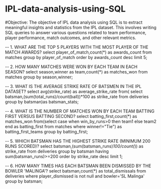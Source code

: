 # IPL-data-analysis-using-SQL

#Objective:
The objective of IPL data analysis using SQL is to extract meaningful insights and statistics from the IPL dataset. 
This involves writing SQL queries to answer various questions related to team performance, player performance, match outcomes, and other relevant metrics. 


-- 1. WHAT ARE THE TOP 5 PLAYERS WITH THE MOST PLAYER OF THE MATCH AWARDS?
select player_of_match,count(*) as awards_count
from matches group by player_of_match
order by awards_count desc 
limit 5;

-- 2. HOW MANY MATCHES WERE WON BY EACH TEAM IN EACH SEASON?
select season,winner as team,count(*) as matches_won
from matches group by season,winner;

-- 3. WHAT IS THE AVERAGE STRIKE RATE OF BATSMEN IN THE IPL DATASET?
select avg(strike_rate) as average_strike_rate
from( select batsman,(sum(total_runs)/count(ball))*100 as strike_rate
from deliveries group by batsman)as batsman_stats;

-- 4. WHAT IS THE NUMBER OF MATCHES WON BY EACH TEAM BATTING FIRST VERSUS BATTING SECOND?
select batting_first,count(*) as matches_won
from(select case when win_by_runs>0 then team1
else team2 end as batting_first
from matches
where winner!="Tie") as batting_first_teams
group by batting_first;


-- 5. WHICH BATSMAN HAS THE HIGHEST STRIKE RATE (MINIMUM 200 RUNS SCORED)?
select batsman,(sum(batsman_runs)*100/count(*))
as strike_rate
from deliveries group by batsman
having sum(batsman_runs)>=200
order by strike_rate desc
limit 1;


-- 6. HOW MANY TIMES HAS EACH BATSMAN BEEN DISMISSED BY THE BOWLER 'MALINGA'?
select batsman,count(*) as total_dismissals
from deliveries 
where player_dismissed is not null 
and bowler='SL Malinga'
group by batsman;



